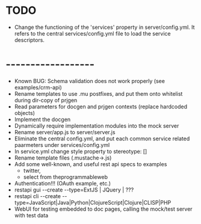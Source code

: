 # TODO

- Change the functioning of the 'services' property in server/config.yml.
  It refers to the central services/config.yml file to load the service descriptors.

# ------------------
- Known BUG: Schema validation does not work properly (see examples/crm-api)
- Rename templates to use .mu postfixes, and put them onto whitelist during dir-copy of prjgen
- Read parameters for docgen and prjgen contexts (replace hardcoded objects)
- Implement the docgen
- Dynamically require implementation modules into the mock server
- Rename server/app.js to server/server.js
- Eliminate the central config.yml, and put each common service related paarmeters under services/config.yml
- In service.yml change style property to stereotype: []
- Rename template files (.mustache->.js)
- Add some well-known, and useful rest api specs to examples
  - twitter,
  - select from theprogrammableweb
- Authentication!!! (OAuth example, etc.)
- restapi gui --create --type=ExtJS | JQuery | ???
- restapi cli --create --type=JavaScript|Java|Python|ClojureScript|Clojure|CLISP|PHP
- WebUI for testing embedded to doc pages, calling the mock/test server with test data